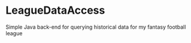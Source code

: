 # LeagueDataAccess
Simple Java back-end for querying historical data for my fantasy football league
